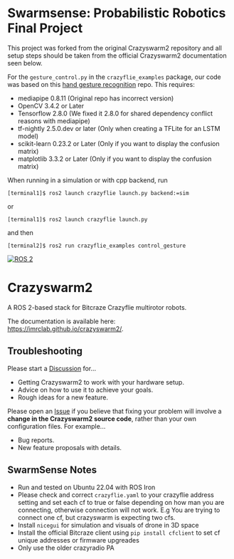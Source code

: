 

# Swarmsense: Probabilistic Robotics Final Project

This project was forked from the original Crazyswarm2 repository and all setup steps should be taken from the official Crazyswarm2 documentation seen below.

For the `gesture_control.py` in the `crazyflie_examples` package, our code was based on this [hand gesture recognition](https://github.com/kinivi/hand-gesture-recognition-mediapipe) repo. This requires:


- mediapipe 0.8.11 (Original repo has incorrect version)
- OpenCV 3.4.2 or Later
- Tensorflow 2.8.0 (We fixed it 2.8.0 for shared dependency conflict reasons with mediapipe)
- tf-nightly 2.5.0.dev or later (Only when creating a TFLite for an LSTM model)
- scikit-learn 0.23.2 or Later (Only if you want to display the confusion matrix)
- matplotlib 3.3.2 or Later (Only if you want to display the confusion matrix)

When running in a simulation or with cpp backend, run 
```
[terminal1]$ ros2 launch crazyflie launch.py backend:=sim
```
or 
```
[terminal1]$ ros2 launch crazyflie launch.py
```
and then
```
[terminal2]$ ros2 run crazyflie_examples control_gesture
```


[![ROS 2](https://github.com/IMRCLab/crazyswarm2/actions/workflows/ci-ros2.yml/badge.svg)](https://github.com/IMRCLab/crazyswarm2/actions/workflows/ci-ros2.yml)

# Crazyswarm2
A ROS 2-based stack for Bitcraze Crazyflie multirotor robots.

The documentation is available here: https://imrclab.github.io/crazyswarm2/.

## Troubleshooting
Please start a [Discussion](https://github.com/IMRCLab/crazyswarm2/discussions) for...

- Getting Crazyswarm2 to work with your hardware setup.
- Advice on how to use it to achieve your goals.
- Rough ideas for a new feature.

Please open an [Issue](https://github.com/IMRCLab/crazyswarm2/issues) if you believe that fixing your problem will involve a **change in the Crazyswarm2 source code**, rather than your own configuration files. For example...

- Bug reports.
- New feature proposals with details.


## SwarmSense Notes
 - Run and tested on Ubuntu 22.04 with ROS Iron
 - Please check and correct `crazyflie.yaml` to your crazyflie address setting and set each cf to true or false depending on how man you are connecting, otherwise connection will not work. E.g You are trying to connect one cf, but crazyswarm is expecting two cfs.
 - Install `nicegui` for simulation and visuals of drone in 3D space
 - Install the official Bitcraze client using `pip install cfclient` to set cf unique addresses or firmware upgreades
 - Only use the older crazyradio PA
 
